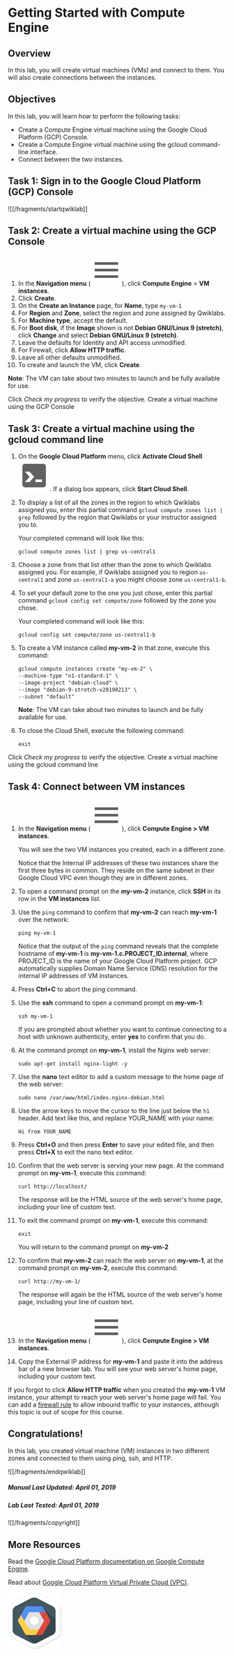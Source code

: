 # Getting Started with Compute Engine

## Overview

In this lab, you will create virtual machines (VMs) and connect to them.  You will also create connections between the instances.

## Objectives

In this lab, you will learn how to perform the following tasks:

* Create a Compute Engine virtual machine using the Google Cloud Platform (GCP) Console.
* Create a Compute Engine virtual machine using the gcloud command-line interface.
* Connect between the two instances.

## Task 1: Sign in to the Google Cloud Platform (GCP) Console

![[/fragments/startqwiklab]]

## Task 2: Create a virtual machine using  the GCP Console

1. In the __Navigation menu__ (![Navigation menu](img/menu.png)), click __Compute Engine__ \> __VM instances__.
2. Click __Create__.
3. On the __Create an Instance__ page, for __Name__, type ```my-vm-1```
4. For __Region__ and __Zone__, select the region and zone assigned by Qwiklabs.
5. For __Machine type__, accept the default.
6. For __Boot disk__, if the __Image__ shown is not __Debian GNU/Linux 9 (stretch)__, click __Change__ and select __Debian GNU/Linux 9 (stretch)__.
7. Leave the defaults for Identity and API access unmodified.
8. For Firewall, click __Allow HTTP traffic__.
9. Leave all other defaults unmodified.
10. To create and launch the VM, click __Create__.

  <aside class="special">
    <p><strong>Note</strong>: The VM can take about two minutes to launch and be fully available for use.</p>
  </aside>


Click _Check my progress_ to verify the objective.
  <ql-activity-tracking step=1>
       Create a virtual machine using the GCP Console
  </ql-activity-tracking>

## Task 3: Create a virtual machine using  the gcloud command line

1. On the __Google Cloud Platform__ menu, click __Activate Cloud Shell__ ![Activate Cloud Shell](img/devshell.png). If a dialog box appears, click __Start Cloud Shell__.
2. To display a list of all the zones in the region to which Qwiklabs assigned you, enter this partial command ```gcloud compute zones list | grep``` followed by the region that Qwiklabs or your instructor assigned you to.

    Your completed command will look like this:
    ```
    gcloud compute zones list | grep us-central1
    ```

3. Choose a zone from that list other than the zone to which Qwiklabs assigned you. For example, if Qwiklabs assigned you to region ```us-central1``` and zone ```us-central1-a``` you might choose zone ```us-central1-b```.

4. To set your default zone to the one you just chose, enter this partial command ```gcloud config set compute/zone``` followed by the zone you chose.

    Your completed command will look like this:

    ```
    gcloud config set compute/zone us-central1-b
    ```

5. To create a VM instance called __my-vm-2__ in that zone, execute this command:

    ```
    gcloud compute instances create "my-vm-2" \
    --machine-type "n1-standard-1" \
    --image-project "debian-cloud" \
    --image "debian-9-stretch-v20190213" \
    --subnet "default"
    ```

    <aside class="special">
      <p><strong>Note</strong>: The VM can take about two minutes to launch and be fully available for use.</p>
    </aside>


6. To close the Cloud Shell, execute the following command:

    ```
    exit
    ```

Click _Check my progress_ to verify the objective.
  <ql-activity-tracking step=2>
       Create a virtual machine using the gcloud command line
  </ql-activity-tracking>

## Task 4: Connect between VM instances

1. In the __Navigation menu__ (![Navigation menu](img/menu.png)), click __Compute Engine \> VM instances__.

    You will see the two VM instances you created, each in a different zone.

    Notice that the Internal IP addresses of these two instances share the first three bytes in common. They reside on the same subnet in their Google Cloud VPC even though they are in different zones.

2. To open a command prompt on the __my-vm-2__ instance, click __SSH__ in its row in the __VM instances__ list.
3. Use the `ping` command to confirm that __my-vm-2__ can reach __my-vm-1__ over the network:

    ```
    ping my-vm-1
    ```

    Notice that the output of the ```ping``` command reveals that the complete hostname of __my-vm-1__ is __my-vm-1.c.PROJECT_ID.internal__, where PROJECT_ID is the name of your Google Cloud Platform project. GCP automatically supplies Domain Name Service (DNS) resolution for the internal IP addresses of VM instances.

4. Press __Ctrl+C__ to abort the ping command.

5. Use the __ssh__ command to open a command prompt on __my-vm-1__:

    ```
    ssh my-vm-1
    ```

    If you are prompted about whether you want to continue connecting to a host with unknown authenticity, enter __yes__ to confirm that you do.

6. At the command prompt on __my-vm-1__, install the Nginx web server:

    ```
    sudo apt-get install nginx-light -y
    ```

7. Use the __nano__ text editor to add a custom message to the home page of the web server:

    ```
    sudo nano /var/www/html/index.nginx-debian.html
    ```

8. Use the arrow keys to move the cursor to the line just below the ```h1``` header.  Add text like this, and replace YOUR_NAME with your name:

    ```
    Hi from YOUR_NAME
    ```

9. Press __Ctrl+O__ and then press __Enter__ to save your edited file, and then press __Ctrl+X__ to exit the nano text editor.

10. Confirm that the web server is serving your new page. At the command prompt on __my-vm-1__, execute this command:

    ```
    curl http://localhost/
    ```

    The response will be the HTML source of the web server's home page, including your line of custom text.

11. To exit the command prompt on __my-vm-1__, execute this command:

    ```
    exit
    ```

    You will return to the command prompt on __my-vm-2__

12. To confirm that __my-vm-2__ can reach the web server on __my-vm-1__, at the command prompt on __my-vm-2__, execute this command:

    ```
    curl http://my-vm-1/
    ```

    The response will again be the HTML source of the web server's home page, including your line of custom text.

13. In the __Navigation menu__ (![Navigation menu](img/menu.png)), click __Compute Engine \> VM instances__.

14. Copy the External IP address for __my-vm-1__ and paste it into the address bar of a new browser tab. You will see your web server's home page, including your custom text.

<aside class="special"><p>If you forgot to click <b>Allow HTTP traffic</b> when you created the <b>my-vm-1</b> VM instance, your attempt to reach your web server's home page will fail. You can add a <a href="https://cloud.google.com/vpc/docs/firewalls" target="_blank">firewall rule</a> to allow inbound traffic to your instances, although this topic is out of scope for this course.</p></aside>


## Congratulations!

In this lab, you created virtual machine (VM) instances in two different zones and connected to them using ping, ssh, and HTTP.

![[/fragments/endqwiklab]]

##### Manual Last Updated: April 01, 2019

##### Lab Last Tested: April 01, 2019

![[/fragments/copyright]]

## More Resources

Read the  [Google Cloud Platform documentation on Google Compute Engine](https://cloud.google.com/compute/docs/).

Read about  [Google Cloud Platform Virtual Private Cloud (VPC)](https://cloud.google.com/compute/docs/vpc/).

![827b33e18db55754.png](img/827b33e18db55754.png)
